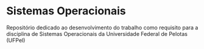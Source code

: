 # Sistemas Operacionais

Repositório dedicado ao desenvolvimento do trabalho como requisito para a disciplina de Sistemas Operacionais da Universidade Federal de Pelotas (UFPel)
